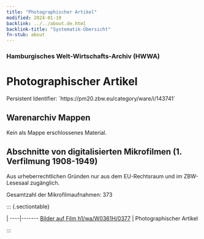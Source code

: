 ```yaml
---
title: "Photographischer Artikel"
modified: 2024-01-19
backlink: ../../about.de.html
backlink-title: "Systematik-Übersicht"
fn-stub: about
---
```


### Hamburgisches Welt-Wirtschafts-Archiv (HWWA)

# Photographischer Artikel

<div class="hint">Persistent Identifier: `https://pm20.zbw.eu/category/ware/i/143741`</div>







## Warenarchiv Mappen





Kein als Mappe erschlossenes Material.



<a id="filmsections" />

## Abschnitte von digitalisierten Mikrofilmen (1. Verfilmung 1908-1949)

<p>Aus urheberrechtlichen Gründen nur aus dem EU-Rechtsraum und im ZBW-Lesesaal zugänglich.</p>


<p>Gesamtzahl der Mikrofilmaufnahmen: 373</p>





::: {.sectiontable}

 | 
----|-------
<a class="btn" href="https://pm20.zbw.eu/film/h1/wa/W0361H/0377" rel="nofollow">Bilder auf Film h1/wa/W0361H/0377</a> | Photographischer Artikel


:::
















